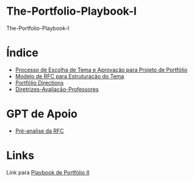 # The-Portfolio-Playbook-I
The-Portfolio-Playbook-I


# Índice

- [Processo de Escolha de Tema e Aprovação para Projeto de Portfólio](https://github.com/CatolicaSC-Portfolio/The-Portfolio-Playbook-I/blob/main/aprovacao_tema.md)
- [Modelo de RFC para Estruturação do Tema](https://github.com/CatolicaSC-Portfolio/The-Portfolio-Playbook-I/blob/main/modelo-de-RFC.md)
- [Portfólio Directions](https://github.com/CatolicaSC-Portfolio/The-Portfolio-Playbook-I/blob/main/portfolio-directions.md)
- [Diretrizes-Avaliação-Professores](https://github.com/CatolicaSC-Portfolio/The-Portfolio-Playbook-I/blob/main/Diretrizes-Avaliação-Professores.md)



# GPT de Apoio
- [Pré-analise da RFC](https://chatgpt.com/share/6863c920-8870-8006-bcf2-07762533adec)


# Links

Link para [Playbook de Portfólio II](https://github.com/CatolicaSC-Portfolio/The-Portfolio-Playbook-II)
